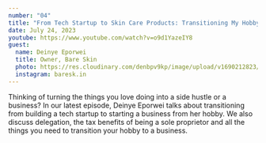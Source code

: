 ```yaml
---
number: "04"
title: "From Tech Startup to Skin Care Products: Transitioning My Hobby to a Business"
date: July 24, 2023
youtube: https://www.youtube.com/watch?v=o9d1YazeIY8
guest:
  name: Deinye Eporwei
  title: Owner, Bare Skin
  photo: https://res.cloudinary.com/denbpv9kp/image/upload/v1690212823/deinye-guest_ugv2ea.jpg
  instagram: baresk.in
---
```


Thinking of turning the things you love doing into a side hustle or a business? In our latest episode, Deinye Eporwei talks about transitioning from building a tech startup to starting a business from her hobby. We also discuss delegation, the tax benefits of being a sole proprietor and all the things you need to transition your hobby to a business.
